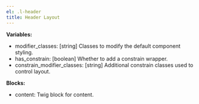 ```yaml
---
el: .l-header
title: Header Layout
---
```


__Variables:__
* modifier_classes: [string] Classes to modify the default component styling.
* has_constrain: [boolean] Whether to add a constrain wrapper.
* constrain_modifier_classes: [string] Additional constrain classes used to
control layout.

__Blocks:__
* content: Twig block for content.
